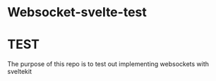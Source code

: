 # Websocket-svelte-test
# TEST

The purpose of this repo is to test out implementing websockets with sveltekit